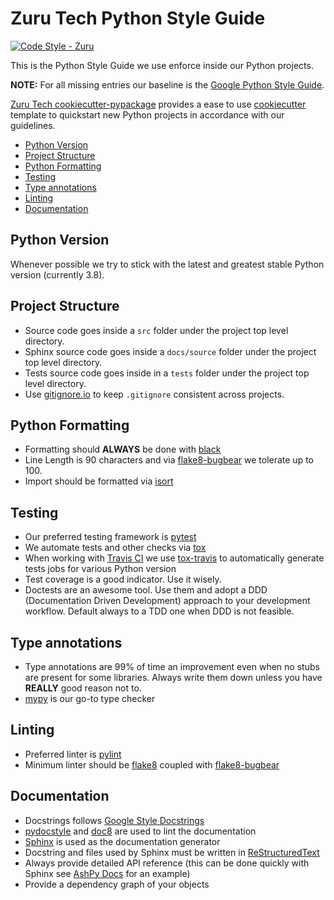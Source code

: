 # Zuru Tech Python Style Guide

[![Code Style - Zuru](https://img.shields.io/badge/codestyle-zuru-red)](https://github.com/zurutech/styleguide)

This is the Python Style Guide we use enforce inside our Python projects.

**NOTE:** For all missing entries our baseline is the [Google Python Style Guide].

[Zuru Tech cookiecutter-pypackage] provides a ease to use [cookiecutter] template to
quickstart new Python projects in accordance with our guidelines.

- [Python Version](#python-version)
- [Project Structure](#project-structure)
- [Python Formatting](#python-formatting)
- [Testing](#testing)
- [Type annotations](#type-annotations)
- [Linting](#linting)
- [Documentation](#documentation)

## Python Version

Whenever possible we try to stick with the latest and greatest stable Python version
(currently 3.8).

## Project Structure

- Source code goes inside a `src` folder under the project top level directory.
- Sphinx source code goes inside a `docs/source` folder under the project top level directory.
- Tests source code goes inside in a `tests` folder under the project top level directory.
- Use [gitignore.io] to keep `.gitignore` consistent across projects.

## Python Formatting

- Formatting should **ALWAYS** be done with [black]
- Line Length is 90 characters and via [flake8-bugbear] we tolerate up to 100.
- Import should be formatted via [isort]

## Testing

- Our preferred testing framework is [pytest]
- We automate tests and other checks via [tox]
- When working with [Travis CI] we use [tox-travis] to automatically generate tests jobs
  for various Python version
- Test coverage is a good indicator. Use it wisely.
- Doctests are an awesome tool. Use them and adopt a DDD (Documentation Driven Development)
  approach to your development workflow. Default always to a TDD one when DDD is not feasible.

## Type annotations

- Type annotations are 99% of time an improvement even when no stubs are present for some
  libraries. Always write them down unless you have **REALLY** good reason not to.
- [mypy] is our go-to type checker

## Linting

- Preferred linter is [pylint]
- Minimum linter should be [flake8] coupled with [flake8-bugbear]

## Documentation

- Docstrings follows [Google Style Docstrings]
- [pydocstyle] and [doc8] are used to lint the documentation
- [Sphinx] is used as the documentation generator
- Docstring and files used by Sphinx must be written in [ReStructuredText]
- Always provide detailed API reference (this can be done quickly with Sphinx see
  [AshPy Docs] for an example)
- Provide a dependency graph of your objects

[AshPy Docs]: https://ashpy.zurutech.io/en/latest/write_the_docs.html
[black]: https://github.com/psf/black
[cookiecutter]: https://github.com/audreyr/cookiecutter
[doc8]: https://github.com/PyCQA/doc8
[flake8-bugbear]: https://github.com/PyCQA/flake8-bugbear
[flake8]: https://github.com/PyCQA/flake8
[gitignore.io]: https://www.gitignore.io/
[Google Python Style Guide]: https://google.github.io/styleguide/pyguide.html
[Google Style Docstrings]: https://sphinxcontrib-napoleon.readthedocs.io/en/latest/example_google.html
[isort]: https://github.com/timothycrosley/isort
[mypy]: https://github.com/python/mypy
[pydocstyle]: https://github.com/PyCQA/pydocstyle
[pylint]: https://github.com/PyCQA/pylint
[pytest]: https://github.com/pytest-dev/pytest
[ReStructuredText]: https://www.sphinx-doc.org/en/master/usage/restructuredtext/basics.html
[Sphinx]: https://sphinx-doc.org/
[tox-travis]: https://tox-travis.readthedocs.io/en/stable/
[tox]: https://testrun.org/tox/
[Travis CI]: https://travis-ci.org/
[Zuru Tech cookiecutter-pypackage]: https://github.com/zurutech/cookiecutter-pypackage
